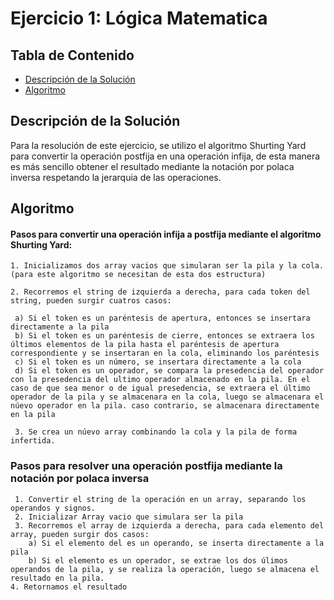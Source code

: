 # Ejercicio 1: Lógica Matematica

## Tabla de Contenido

- [Descripción de la Solución](#descripción_de_la_solución)
- [Algoritmo](#algoritmo)

## Descripción de la Solución

Para la resolución de  este ejercicio, se utilizo el algoritmo Shurting Yard para convertir la operación postfija en una operación infija, de esta manera es más sencillo obtener el resultado mediante la notación por polaca inversa respetando la jerarquia de las operaciones.

## Algoritmo

#### Pasos para convertir una operación infija a postfija mediante el algoritmo Shurting Yard:

    1. Inicializamos dos array vacios que simularan ser la pila y la cola. (para este algoritmo se necesitan de esta dos estructura)

    2. Recorremos el string de izquierda a derecha, para cada token del string, pueden surgir cuatros casos:

     a) Si el token es un paréntesis de apertura, entonces se insertara directamente a la pila
     b) Si el token es un paréntesis de cierre, entonces se extraera los últimos elementos de la pila hasta el paréntesis de apertura correspondiente y se insertaran en la cola, eliminando los paréntesis
     c) Si el token es un número, se insertara directamente a la cola
     d) Si el token es un operador, se compara la presedencia del operador con la presedencia del ultimo operador almacenado en la pila. En el caso de que sea menor o de igual presedencia, se extraera el último operador de la pila y se almacenara en la cola, luego se almacenara el núevo operador en la pila. caso contrario, se almacenara directamente en la pila 

     3. Se crea un núevo array combinando la cola y la pila de forma infertida.

### Pasos para resolver una operación postfija mediante la notación por polaca inversa

     1. Convertir el string de la operación en un array, separando los operandos y signos.
     2. Inicializar Array vacio que simulara ser la pila
     3. Recorremos el array de izquierda a derecha, para cada elemento del array, pueden surgir dos casos:
        a) Si el elemento del es un operando, se inserta directamente a la pila
        b) Si el elemento es un operador, se extrae los dos úlimos operandos de la pila, y se realiza la operación, luego se almacena el resultado en la pila.
    4. Retornamos el resultado